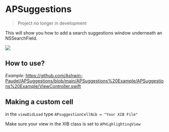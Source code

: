 # APSuggestions
> Project no longer in development

This will show you how to add a search suggestions window underneath an NSSearchField.

![](image1.png)

## How to use?
*Example:*
https://github.com/Ashwin-Paudel/APSuggestions/blob/main/APSuggestions%20Example/APSuggestions%20Example/ViewController.swift

## Making a custom cell
in the `viewDidLoad` type `APsuggestionCellNib = "Your XIB File"`

Make sure your view in the XIB class is set to `APHighlightingView`
